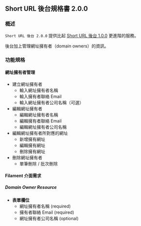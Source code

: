 ## Short URL 後台規格書 2.0.0

### 概述

`Short URL 後台 2.0.0` 提供比起 [Short URL 後台 1.0.0](short-url-filament-1.0.0.md) 更進階的服務。

後台加上管理網址擁有者（domain
owners）的資訊。

### 功能規格

#### 網址擁有者管理

* 建立網址擁有者
    * 輸入網址擁有者名稱
    * 輸入擁有者聯絡 Email
    * 輸入網址擁有者公司名稱（可選）
* 編輯網址擁有者
    * 編輯網址擁有者名稱
    * 編輯擁有者聯絡 Email
    * 編輯網址擁有者公司名稱
* 編輯網址擁有者所對應的網址
    * 新增擁有網址
    * 編輯擁有網址
    * 刪除擁有網址
* 刪除網址擁有者
    * 單筆刪除 / 批次刪除

#### Filament 介面需求

##### Domain Owner Resource

* **表單欄位**
    * 網址擁有者名稱 (required)
    * 擁有者聯絡 Email (required)
    * 網址擁有者公司名稱 (optional)
